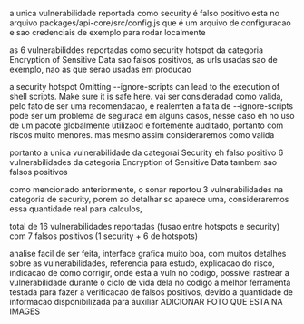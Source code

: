 a unica vulnerabilidade reportada como security é falso positivo
esta no arquivo packages/api-core/src/config.js que é um arquivo de configuracao
e sao credenciais de exemplo para rodar localmente

as 6 vulnerabiliddes reportadas como security hotspot da categoria Encryption of Sensitive Data sao falsos positivos, as urls usadas sao de exemplo, nao as que serao usadas em producao

a security hotspot Omitting --ignore-scripts can lead to the execution of shell scripts. Make sure it is safe here. vai ser consideradad como valida, pelo fato de ser uma recomendacao, e realemten a falta de --ignore-scripts pode ser um problema de seguraca em alguns casos, nesse caso eh no uso de um pacote globalmente utilizaod e fortemente auditado, portanto com riscos muito menores. mas mesmo assim consideraremos como valida

portanto a unica vulnerabilidade da categorai Security eh falso positivo
6 vulnerabilidades da categoria Encryption of Sensitive Data tambem sao falsos positivos

como mencionado anteriormente, o sonar reportou 3 vulnerabilidades na categoria de security, porem ao detalhar so aparece uma, consideraremos essa quantidade real para calculos,

total de 16 vulnerabilidades reportadas (fusao entre hotspots e security) com 7 falsos positivos (1 security + 6 de hotspots)


analise facil de ser feita, interface grafica muito boa, com muitos detalhes sobre as vulnerabilidades, referencia para estudo, explicacao do risco, indicacao de como corrigir, onde esta a vuln no codigo, possivel rastrear a vulnerabilidade durante o ciclo de vida dela no codigo
a melhor ferramenta testada para fazer a verificacao de falsos positivos, devido a quantidade de informacao disponibilizada para auxiliar
ADICIONAR FOTO QUE ESTA NA IMAGES